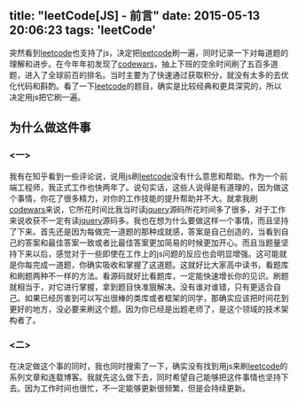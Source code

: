 title: "leetCode[JS] - 前言"
date: 2015-05-13 20:06:23
tags: 'leetCode'
---
突然看到[leetcode](http://leetcode.com)也支持了js，决定把[leetcode](http://leetcode.com)刷一遍，同时记录一下对每道题的理解和进步。在今年年初发现了[codewars](http://www.codewars.com/users/liguorui)，抽上下班的空余时间刷了五百多道题，进入了全球前百的排名。当时主要为了快速通过获取积分，就没有太多的去优化代码和斟酌。看了一下[leetcode](http://leetcode.com)的题目，确实是比较经典和更具深究的，所以决定用js把它刷一遍。

## 为什么做这件事

### <一>

我有在知乎看到一些评论说，说用js刷[leetcode](http://leetcode.com)没有什么意思和帮助。作为一个前端工程师，我正式工作也快两年了。说句实话，这些人说得是有道理的，因为做这个事情，你花了很多精力，对你的工作技能的提升帮助并不大。就拿我刷[codewars](http://www.codewars.com/users/liguorui)来说，它所花时间比我当时读[jquery](http://jquery.com/)源码所花时间多了很多，对于工作来说收获不一定有读[jquery](http://jquery.com/)源码多。我也在想为什么要做这样一个事情，而且坚持了下来。首先还是因为每做完一道题的那种成就感，答案是自己创造的，当看到自己的答案和最佳答案一致或者比最佳答案更加简易的时候更加开心。而且当题量坚持下来以后，感觉对于一些即使在工作上的js问题的反应也会明显增强。这可能就是你每完成一道题，你确实吸收和掌握了这道题。这就好比大家高中读书，看题库和刷题两种不一样的方法。看源码就好比看题库，一定能快速增长你的见识。刷题就相当于，对它进行掌握，拿到题目快准狠解决。没有谁对谁错，只有更适合自己。如果已经厉害到可以写出很棒的类库或者框架的同学，那确实应该把时间花到更好的地方，没必要来刷这个题。因为你已经是出题老师了，是这个领域的技术架构者了。

### <二>

在决定做这个事的同时，我也同时搜索了一下，确实没有找到用js来刷[leetcode](http://leetcode.com)的系列文章和连载博客。我就先这么做下去，同时希望自己能够把这件事情也坚持下去。因为工作时间也很忙，不一定能够更新很频繁，但是会持续更新。